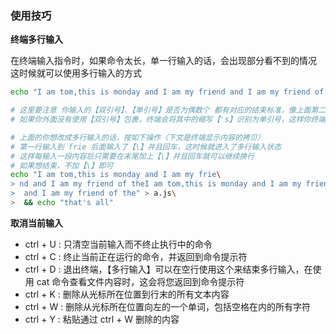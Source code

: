 ### 使用技巧

**终端多行输入**

在终端输入指令时，如果命令太长，单一行输入的话，会出现部分看不到的情况
这时候就可以使用多行输入的方式

```sh
echo "I am tom,this is monday and I am my friend and I am my friend of theI am tom,this is monday and I am my friend and I am my friend of the" > a.js && echo "that's all"

# 这里要注意 你输入的【双引号】、【单引号】是否为偶数个 都有对应的结束标准，像上面第二句 echo "that's all"
# 如果你外面没有使用【双引号】包裹，终端会将其中的缩写【's】识别为单引号，这样你终端回车不会立即执行，而是进入多行输入状态

# 上面的你想改成多行输入的话，按如下操作（下文是终端显示内容的拷贝）
# 第一行输入到 frie 后面输入了【\】并且回车，这时候就进入了多行输入状态
# 这样每输入一段内容后只需要在末尾加上【\】并且回车就可以继续换行
# 如果想结束，不加【\】即可
echo "I am tom,this is monday and I am my frie\
> nd and I am my friend of theI am tom,this is monday and I am my friend\
>  and I am my friend of the" > a.js\
>  && echo "that's all"
```

**取消当前输入**

- ctrl + U : 只清空当前输入而不终止执行中的命令
- ctrl + C : 终止当前正在运行的命令，并返回到命令提示符
- ctrl + D : 退出终端，【多行输入】可以在空行使用这个来结束多行输入，在使用 cat 命令查看文件内容时，这会将您返回到命令提示符
- ctrl + K : 删除从光标所在位置到行末的所有文本内容
- ctrl + W : 删除从光标所在位置向左的一个单词，包括空格在内的所有字符
- ctrl + Y : 粘贴通过 ctrl + W 删除的内容
